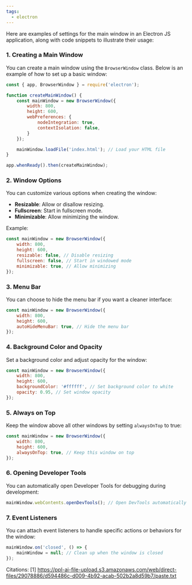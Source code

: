 ```yaml
---
tags:
  - electron
---
```

Here are examples of settings for the main window in an Electron JS application, along with code snippets to illustrate their usage:

### 1. Creating a Main Window

You can create a main window using the `BrowserWindow` class. Below is an example of how to set up a basic window:

```javascript
const { app, BrowserWindow } = require('electron');

function createMainWindow() {
    const mainWindow = new BrowserWindow({
        width: 800,
        height: 600,
        webPreferences: {
            nodeIntegration: true,
            contextIsolation: false,
        }
    });

    mainWindow.loadFile('index.html'); // Load your HTML file
}

app.whenReady().then(createMainWindow);
```

### 2. Window Options

You can customize various options when creating the window:

- **Resizable**: Allow or disallow resizing.
- **Fullscreen**: Start in fullscreen mode.
- **Minimizable**: Allow minimizing the window.

Example:

```javascript
const mainWindow = new BrowserWindow({
    width: 800,
    height: 600,
    resizable: false, // Disable resizing
    fullscreen: false, // Start in windowed mode
    minimizable: true, // Allow minimizing
});
```

### 3. Menu Bar

You can choose to hide the menu bar if you want a cleaner interface:

```javascript
const mainWindow = new BrowserWindow({
    width: 800,
    height: 600,
    autoHideMenuBar: true, // Hide the menu bar
});
```

### 4. Background Color and Opacity

Set a background color and adjust opacity for the window:

```javascript
const mainWindow = new BrowserWindow({
    width: 800,
    height: 600,
    backgroundColor: '#ffffff', // Set background color to white
    opacity: 0.95, // Set window opacity
});
```

### 5. Always on Top

Keep the window above all other windows by setting `alwaysOnTop` to true:

```javascript
const mainWindow = new BrowserWindow({
    width: 800,
    height: 600,
    alwaysOnTop: true, // Keep this window on top
});
```

### 6. Opening Developer Tools

You can automatically open Developer Tools for debugging during development:

```javascript
mainWindow.webContents.openDevTools(); // Open DevTools automatically
```

### 7. Event Listeners

You can attach event listeners to handle specific actions or behaviors for the window:

```javascript
mainWindow.on('closed', () => {
    mainWindow = null; // Clean up when the window is closed
});
```

Citations:
[1] https://ppl-ai-file-upload.s3.amazonaws.com/web/direct-files/29078886/d594486c-d009-4b92-acab-502b2a8d59b7/paste.txt